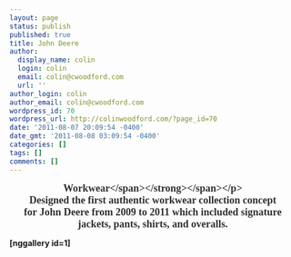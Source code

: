 ```yaml
---
layout: page
status: publish
published: true
title: John Deere
author:
  display_name: colin
  login: colin
  email: colin@cwoodford.com
  url: ''
author_login: colin
author_email: colin@cwoodford.com
wordpress_id: 70
wordpress_url: http://colinwoodford.com/?page_id=70
date: '2011-08-07 20:09:54 -0400'
date_gmt: '2011-08-08 03:09:54 -0400'
categories: []
tags: []
comments: []
---
```

<p style="text-align: center;"><span style="font-size: large;"><strong><span style="color: #303030; font-family: 'times new roman',times;">Workwear<&#47;span><&#47;strong><&#47;span><&#47;p><br />
Designed the first authentic workwear collection concept for&nbsp;John&nbsp;Deere&nbsp;from 2009 to 2011 which included signature jackets, pants, shirts, and overalls.</p>
<p>[nggallery id=1]</p>
